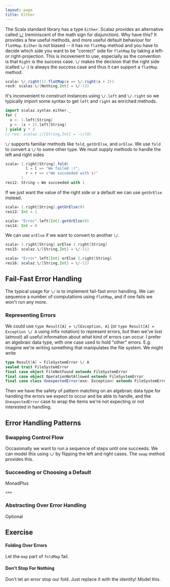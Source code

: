 ```yaml
---
layout: page
title: Either
---
```


The Scala standard library has a type `Either`. Scalaz provides an alternative called [`\/`](http://docs.typelevel.org/api/scalaz/nightly/index.html#scalaz.$bslash$div) (reminiscent of the math sign for disjunction). Why have this? It provides a few useful methods, and more useful default behaviour for `flatMap`. `Either` is not biased -- it has no `flatMap` method and you have to decide which side you want to be "correct" side for `flatMap` by taking a left- or right-projection. This is incovenient to use, especially as the convention is that `Right` is the success case. `\/` makes the decision that the right side (called `\/-`) is always the success case and thus it can support a `flatMap` method.

~~~ scala
scala> \/.right(1).flatMap(x => \/.right(x + 2))
res9: scalaz.\/[Nothing,Int] = \/-(3)
~~~

It's inconvenient to construct instances using `\/.left` and `\/.right` so we typically import some syntax to get `left` and `right` as enriched methods.

~~~ scala
import scalaz.syntax.either._
for {
  x <- 1.left[String]
  y <- (x + 2).left[String]
} yield y * 3
// res: scalaz.\/[String,Int] = -\/(9)
~~~

`\/` supports familiar methods like `fold`, `getOrElse`, and `orElse`. We use `fold` to convert a `\/` to some other type. We must supply methods to handle the left and right sides

~~~ scala
scala> 1.right[String].fold(
         l = l => "We failed :(",
         r = r => s"We succeeded with $r"
       )
res12: String = We succeeded with 1
~~~

If we just want the value of the right side or a default we can use `getOrElse` instead.

~~~ scala
scala> 1.right[String].getOrElse(0)
res13: Int = 1

scala> "Error".left[Int].getOrElse(0)
res14: Int = 0
~~~

We can use `orElse` if we want to convert to another `\/`.

~~~ scala
scala> 1.right[String] orElse 2.right[String]
res15: scalaz.\/[String,Int] = \/-(1)

scala> "Error".left[Int] orElse 2.right[String]
res16: scalaz.\/[String,Int] = \/-(2)
~~~

## Fail-Fast Error Handling

The typical usage for `\/` is to implement fail-fast error handling. We can sequence a number of computations using `flatMap`, and if one fails we won't run any more.

### Representing Errors

We could use `type Result[A] = \/[Exception, A]` (or `type Result[A] = Exception \/ A` using infix notation) to represent errors, but then we've lost (almost) all useful information about what kind of errors can occur. I prefer an algebraic data type, with one case used to hold "other" errors. E.g. imagine we're writing something that manipulates the file system. We might write

~~~ scala
type Result[A] = FileSystemError \/ A
sealed trait FileSystemError
final case object FileNotFound extends FileSystemError
final case object OperationNotAllowed extends FileSystemError
final case class UnexpectedError(exn: Exception) extends FileSystemError
~~~

Then we have the safety of pattern matching on an algebraic data type for handling the errors we expect to occur and be able to handle, and the `UnexpectedError` case to wrap the items we're not expecting or not interested in handling.


## Error Handling Patterns

### Swapping Control Flow

Occasionally we want to run a sequence of steps until one succeeds. We can model this using `\/` by flipping the left and right cases. The `swap` method provides this.

### Succeeding or Choosing a Default

MonadPlus

`<+>`

### Abstracting Over Error Handling

Optional

## Exercise

#### Folding Over Errors

Let the `map` part of `foldMap` fail.

#### Don't Stop For Nothing

Don't let an error stop our fold. Just replace it with the identity! Model this.
